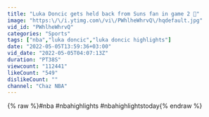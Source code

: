```yaml
---
title: "Luka Doncic gets held back from Suns fan in game 2 😬"
image: "https:\/\/i.ytimg.com\/vi\/PWhlheWhrvQ\/hqdefault.jpg"
vid_id: "PWhlheWhrvQ"
categories: "Sports"
tags: ["nba","luka doncic","luka doncic highlights"]
date: "2022-05-05T13:59:36+03:00"
vid_date: "2022-05-05T04:07:13Z"
duration: "PT38S"
viewcount: "112441"
likeCount: "549"
dislikeCount: ""
channel: "Chaz NBA"
---
```

{% raw %}#nba #nbahighlights #nbahighlightstoday{% endraw %}
